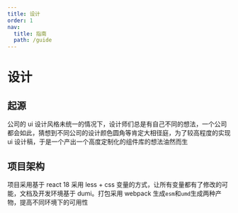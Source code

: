 ```yaml
---
title: 设计
order: 1
nav:
  title: 指南
  path: /guide
---
```


# 设计

## 起源

公司的 ui 设计风格未统一的情况下，设计师们总是有自己不同的想法，一个公司都会如此，猜想到不同公司的设计颜色圆角等肯定大相径庭，为了较高程度的实现 ui 设计稿，于是一个产出一个高度定制化的组件库的想法油然而生

## 项目架构

项目采用基于 react 18 采用 less + css 变量的方式，让所有变量都有了修改的可能，文档及开发环境基于 dumi。打包采用 webpack 生成`esm`和`umd`生成两种产物，提高不同环境下的可用性
